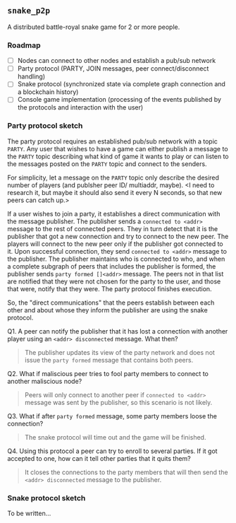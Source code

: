 ## `snake_p2p`

A distributed battle-royal snake game for 2 or more people.

### Roadmap

- [ ] Nodes can connect to other nodes and establish a pub/sub network
- [ ] Party protocol (PARTY, JOIN messages, peer connect/disconnect handling)
- [ ] Snake protocol (synchronized state via complete graph connection and a blockchain history)
- [ ] Console game implementation (processing of the events published by the protocols and interaction with the user)

### Party protocol sketch

The party protocol requires an established pub/sub network with a topic `PARTY`. Any user that wishes to have a game can either publish a message to the `PARTY` topic describing what kind of game it wants to play or can listen to the messages posted on the `PARTY` topic and connect to the senders.

For simplicity, let a message on the `PARTY` topic only describe the desired number of players (and publsher peer ID/ multiaddr, maybe). \<I need to research it, but maybe it should also send it every N seconds, so that new peers can catch up.\>

If a user wishes to join a party, it establishes a direct communication with the message publisher. The publisher sends a `connected to <addr>` message to the rest of connected peers. They in turn detect that it is the publisher that got a new connection and try to connect to the new peer. The players will connect to the new peer only if the publisher got connected to it. Upon successful connection, they send `connected to <addr>` message to the publisher. The publisher maintains who is connected to who, and when a complete subgraph of peers that includes the publisher is formed, the publisher sends `party formed []<addr>` message. The peers not in that list are notified that they were not chosen for the party to the user, and those that were, notify that they were. The party protocol finishes execution.

So, the "direct communications" that the peers establish between each other and about whose they inform the publisher are using the snake protocol.

Q1. A peer can notify the publisher that it has lost a connection with another player using an `<addr> disconnected` message. What then?

> The publisher updates its view of the party network and does not issue the `party formed` message that contains both peers.

Q2. What if maliscious peer tries to fool party members to connect to another maliscious node?

> Peers will only connect to another peer if `connected to <addr>` message was sent by the publisher, so this scenario is not likely.

Q3. What if after `party formed` message, some party members loose the connection?

> The snake protocol will time out and the game will be finished.

Q4. Using this protocol a peer can try to enroll to several parties. If it got accepted to one, how can it tell other parties that it quits them?

> It closes the connections to the party members that will then send the `<addr> disconnected` message to the publisher. 

### Snake protocol sketch

To be written...
